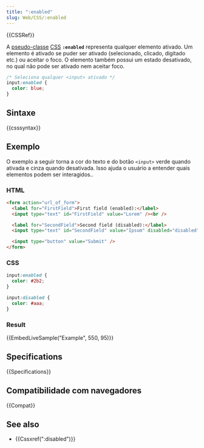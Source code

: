 ```yaml
---
title: ":enabled"
slug: Web/CSS/:enabled
---
```


{{CSSRef}}

A [pseudo-classe](/pt-BR/docs/Web/CSS/Pseudo-classes) [CSS](/pt-BR/docs/Web/CSS) **`:enabled`** representa qualquer elemento ativado. Um elemento é ativado se puder ser ativado (selecionado, clicado, digitado etc.) ou aceitar o foco. O elemento também possui um estado desativado, no qual não pode ser ativado nem aceitar foco.

```css
/* Seleciona qualquer <input> ativado */
input:enabled {
  color: blue;
}
```

## Sintaxe

{{csssyntax}}

## Exemplo

O exemplo a seguir torna a cor do texto e do botão `<input>` verde quando ativada e cinza quando desativada. Isso ajuda o usuário a entender quais elementos podem ser interagidos..

### HTML

```html
<form action="url_of_form">
  <label for="FirstField">First field (enabled):</label>
  <input type="text" id="FirstField" value="Lorem" /><br />

  <label for="SecondField">Second field (disabled):</label>
  <input type="text" id="SecondField" value="Ipsum" disabled="disabled" /><br />

  <input type="button" value="Submit" />
</form>
```

### CSS

```css
input:enabled {
  color: #2b2;
}

input:disabled {
  color: #aaa;
}
```

### Result

{{EmbedLiveSample("Example", 550, 95)}}

## Specifications

{{Specifications}}

## Compatibilidade com navegadores

{{Compat}}

## See also

- {{Cssxref(":disabled")}}
